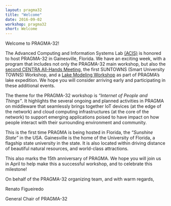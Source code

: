 ```yaml
---
layout: pragma32
title: "Welcome"
date: 2016-09-02
workshop: pragma32
short: Welcome
---
```


Welcome to PRAGMA-32!

The Advanced Computing and Information Systems Lab <a href="https://www.acis.ufl.edu/" target="_blank">(ACIS)</a> is honored to host PRAGMA-32 in Gainesville, Florida. We have an exciting week, with a program that includes not only the PRAGMA-32 main workshop, but also the <a href="http://www.globalcentra.org/centra2" target="_blank">second CENTRA All-Hands Meeting</a>, the first SUNTOWNS (Smart University TOWNS) Workshop, and a <a href="http://www.pragma-grid.net/pragma32-lake-workshop/" target="_blank">Lake Modeling Workshop</a> as part of PRAGMA’s lake expedition. We hope you will consider arriving early and participating in these additional events.

The theme for the PRAGMA-32 workshop is <i>“Internet of People and Things”</i>. It highlights the several ongoing and planned activities in PRAGMA on middleware that seamlessly brings together IoT devices (at the edge of the network) and cloud computing infrastructures (at the core of the network) to support emerging applications poised to have impact on how people interact with their surrounding environment and community.

This is the first time PRAGMA is being hosted in Florida, the <i>“Sunshine State”</i> in the USA. Gainesville is the home of the University of Florida, a flagship state university in the state. It is also located within driving distance of beautiful natural resources, and world-class attractions. 

This also marks the 15th anniversary of PRAGMA. We hope you will join us in April to help make this a successful workshop, and to celebrate this milestone!

On behalf of the PRAGMA-32 organizing team, and with warm regards,

Renato Figueiredo

General Chair of PRAGMA-32

